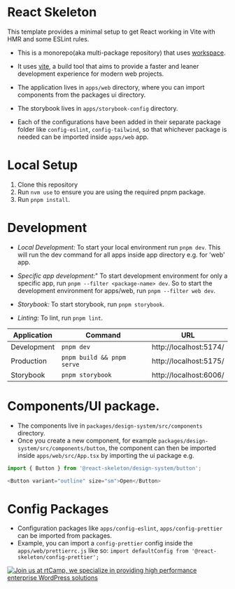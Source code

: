 # React Skeleton

This template provides a minimal setup to get React working in Vite with HMR and some ESLint rules.

- This is a monorepo(aka multi-package repository) that uses [workspace](https://pnpm.io/workspaces).
- It uses [vite](https://vite.dev/), a build tool that aims to provide a faster and leaner development experience for modern web projects.

- The application lives in `apps/web` directory, where you can import components from the packages ui directory.
- The storybook lives in `apps/storybook-config` directory.
- Each of the configurations have been added in their separate package folder like `config-eslint`,
  `config-tailwind`, so that whichever package is needed can be imported inside `apps/web` app.

# Local Setup

1. Clone this repository
2. Run `nvm use` to ensure you are using the required pnpm package.
3. Run `pnpm install`.

# Development
- *Local Development:* To start your local environment run `pnpm dev`.
  This will run the dev command for all apps inside app directory e.g. for 'web' app.
- *Specific app development:*" To start development environment for only a specific app, run `pnpm --filter <package-name> dev`.
  So to start the development environment for apps/web, run `pnpm --filter web dev`.

- *Storybook:* To start storybook, run `pnpm storybook`.
- *Linting:* To lint, run `pnpm lint`.

| Application | Command                     | URL                   |
|-------------|-----------------------------|-----------------------|
| Development | `pnpm dev`                  | http://localhost:5174/|
| Production  | `pnpm build && pnpm serve`  | http://localhost:5175/|
| Storybook   | `pnpm storybook`            | http://localhost:6006/|

# Components/UI package.
- The components live in `packages/design-system/src/components` directory.
- Once you create a new component, for example `packages/design-system/src/components/button`, the
  component can then be imported inside `apps/web/src/App.tsx` by importing the ui package
  e.g.
 ```javascript
import { Button } from '@react-skeleton/design-system/button';

<Button variant="outline" size="sm">Open</Button>
```
# Config Packages
- Configuration packages like `apps/config-eslint`, `apps/config-prettier` can be imported from packages.
- Example, you can import a `config-prettier` config inside the `apps/web/prettierrc.js` like so:
  `import defaultConfig from '@react-skeleton/config-prettier';`

<a href="https://rtcamp.com/"><img src="https://rtcamp.com/wp-content/uploads/sites/2/2019/04/github-banner@2x.png" alt="Join us at rtCamp, we specialize in providing high performance enterprise WordPress solutions"></a>
